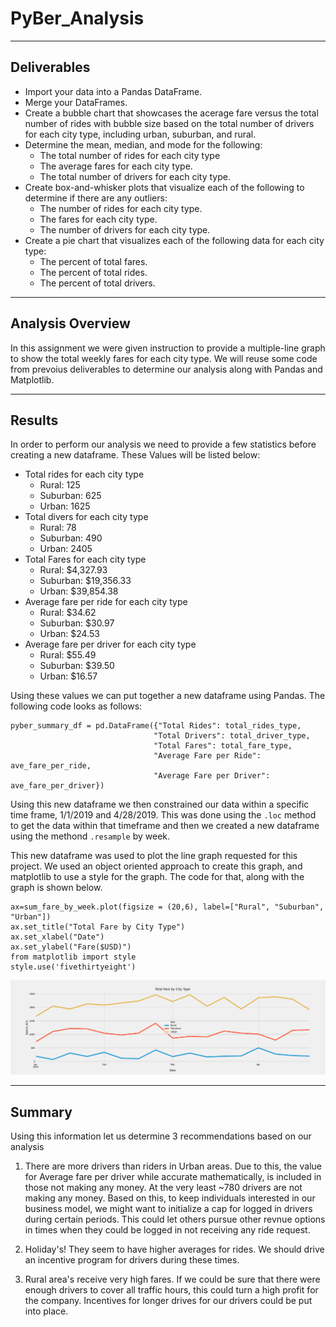 # PyBer_Analysis
---
## Deliverables
- Import your data into a Pandas DataFrame.
- Merge your DataFrames.
- Create a bubble chart that showcases the acerage fare versus the total number of rides with bubble size based on the total number of drivers for each city type, including urban, suburban, and rural. 
- Determine the mean, median, and mode for the following:
    - The total number of rides for each city type
    - The average fares for each city type.
    - The total number of drivers for each city type.
- Create box-and-whisker plots that visualize each of the following to determine if there are any outliers:
    - The number of rides for each city type.
    - The fares for each city type.
    - The number of drivers for each city type.
- Create a pie chart that visualizes each of the following data for each city type:
    - The percent of total fares.
    - The percent of total rides.
    - The percent of total drivers.
---

## Analysis Overview
In this assignment we were given instruction to provide a multiple-line graph to show the total weekly fares for each city type. We will reuse some code from prevoius deliverables to determine our analysis along with Pandas and Matplotlib.

---
## Results
In order to perform our analysis we need to provide a few statistics before creating a new dataframe. These Values will be listed below:
- Total rides for each city type
    - Rural: 125
    - Suburban: 625
    - Urban: 1625
- Total divers for each city type
    - Rural: 78
    - Suburban: 490
    - Urban: 2405
- Total Fares for each city type
    - Rural: $4,327.93
    - Suburban: $19,356.33
    - Urban: $39,854.38
- Average fare per ride for each city type
    - Rural: $34.62
    - Suburban: $30.97
    - Urban: $24.53
- Average fare per driver for each city type
    - Rural: $55.49
    - Suburban: $39.50
    - Urban: $16.57

Using these values we can put together a new dataframe using Pandas. The following code looks as follows:
```
pyber_summary_df = pd.DataFrame({"Total Rides": total_rides_type,
                                "Total Drivers": total_driver_type,
                                "Total Fares": total_fare_type,
                                "Average Fare per Ride": ave_fare_per_ride,
                                "Average Fare per Driver": ave_fare_per_driver})
```

Using this new dataframe we then constrained our data within a specific time frame, 1/1/2019 and 4/28/2019. This was done using the `.loc` method to get the data within that timeframe and then we created a new dataframe using the methond `.resample` by week. 

This new dataframe was used to plot the line graph requested for this project. We used an object oriented approach to create this graph, and matplotlib to use a style for the graph. The code for that, along with the graph is shown below.
```
ax=sum_fare_by_week.plot(figsize = (20,6), label=["Rural", "Suburban", "Urban"])
ax.set_title("Total Fare by City Type")
ax.set_xlabel("Date")
ax.set_ylabel("Fare($USD)")
from matplotlib import style
style.use('fivethirtyeight')
```
![alt_text](Analysis/PyBer_fare_summary.png)

---
## Summary
Using this information let us determine 3 recommendations based on our analysis

1) There are more drivers than riders in Urban areas. Due to this, the value for Average fare per driver while accurate mathematically, is included in those not making any money. At the very least ~780 drivers are not making any money. Based on this, to keep individuals interested in our business model, we might want to initialize a cap for logged in drivers during certain periods. This could let others pursue other revnue options in times when they could be logged in not receiving any ride request. 

2) Holiday's! They seem to have higher averages for rides. We should drive an incentive program for drivers during these times.

3) Rural area's receive very high fares. If we could be sure that there were enough drivers to cover all traffic hours, this could turn a high profit for the company. Incentives for longer drives for our drivers could be put into place. 